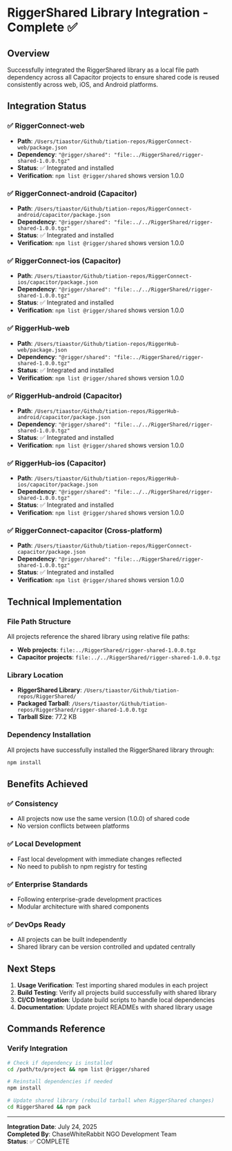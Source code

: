 # RiggerShared Library Integration - Complete ✅

## Overview
Successfully integrated the RiggerShared library as a local file path dependency across all Capacitor projects to ensure shared code is reused consistently across web, iOS, and Android platforms.

## Integration Status

### ✅ **RiggerConnect-web**
- **Path**: `/Users/tiaastor/Github/tiation-repos/RiggerConnect-web/package.json`
- **Dependency**: `"@rigger/shared": "file:../RiggerShared/rigger-shared-1.0.0.tgz"`
- **Status**: ✅ Integrated and installed
- **Verification**: `npm list @rigger/shared` shows version 1.0.0

### ✅ **RiggerConnect-android (Capacitor)**
- **Path**: `/Users/tiaastor/Github/tiation-repos/RiggerConnect-android/capacitor/package.json`
- **Dependency**: `"@rigger/shared": "file:../../RiggerShared/rigger-shared-1.0.0.tgz"`
- **Status**: ✅ Integrated and installed
- **Verification**: `npm list @rigger/shared` shows version 1.0.0

### ✅ **RiggerConnect-ios (Capacitor)**
- **Path**: `/Users/tiaastor/Github/tiation-repos/RiggerConnect-ios/capacitor/package.json`
- **Dependency**: `"@rigger/shared": "file:../../RiggerShared/rigger-shared-1.0.0.tgz"`
- **Status**: ✅ Integrated and installed
- **Verification**: `npm list @rigger/shared` shows version 1.0.0

### ✅ **RiggerHub-web**
- **Path**: `/Users/tiaastor/Github/tiation-repos/RiggerHub-web/package.json`
- **Dependency**: `"@rigger/shared": "file:../RiggerShared/rigger-shared-1.0.0.tgz"`
- **Status**: ✅ Integrated and installed
- **Verification**: `npm list @rigger/shared` shows version 1.0.0

### ✅ **RiggerHub-android (Capacitor)**
- **Path**: `/Users/tiaastor/Github/tiation-repos/RiggerHub-android/capacitor/package.json`
- **Dependency**: `"@rigger/shared": "file:../../RiggerShared/rigger-shared-1.0.0.tgz"`
- **Status**: ✅ Integrated and installed
- **Verification**: `npm list @rigger/shared` shows version 1.0.0

### ✅ **RiggerHub-ios (Capacitor)**
- **Path**: `/Users/tiaastor/Github/tiation-repos/RiggerHub-ios/capacitor/package.json`
- **Dependency**: `"@rigger/shared": "file:../../RiggerShared/rigger-shared-1.0.0.tgz"`
- **Status**: ✅ Integrated and installed
- **Verification**: `npm list @rigger/shared` shows version 1.0.0

### ✅ **RiggerConnect-capacitor (Cross-platform)**
- **Path**: `/Users/tiaastor/Github/tiation-repos/RiggerConnect-capacitor/package.json`
- **Dependency**: `"@rigger/shared": "file:../RiggerShared/rigger-shared-1.0.0.tgz"`
- **Status**: ✅ Integrated and installed
- **Verification**: `npm list @rigger/shared` shows version 1.0.0

## Technical Implementation

### File Path Structure
All projects reference the shared library using relative file paths:
- **Web projects**: `file:../RiggerShared/rigger-shared-1.0.0.tgz`
- **Capacitor projects**: `file:../../RiggerShared/rigger-shared-1.0.0.tgz`

### Library Location
- **RiggerShared Library**: `/Users/tiaastor/Github/tiation-repos/RiggerShared/`
- **Packaged Tarball**: `/Users/tiaastor/Github/tiation-repos/RiggerShared/rigger-shared-1.0.0.tgz`
- **Tarball Size**: 77.2 KB

### Dependency Installation
All projects have successfully installed the RiggerShared library through:
```bash
npm install
```

## Benefits Achieved

### ✅ **Consistency**
- All projects now use the same version (1.0.0) of shared code
- No version conflicts between platforms

### ✅ **Local Development**
- Fast local development with immediate changes reflected
- No need to publish to npm registry for testing

### ✅ **Enterprise Standards**
- Following enterprise-grade development practices
- Modular architecture with shared components

### ✅ **DevOps Ready**
- All projects can be built independently
- Shared library can be version controlled and updated centrally

## Next Steps

1. **Usage Verification**: Test importing shared modules in each project
2. **Build Testing**: Verify all projects build successfully with shared library
3. **CI/CD Integration**: Update build scripts to handle local dependencies
4. **Documentation**: Update project READMEs with shared library usage

## Commands Reference

### Verify Integration
```bash
# Check if dependency is installed
cd /path/to/project && npm list @rigger/shared

# Reinstall dependencies if needed
npm install

# Update shared library (rebuild tarball when RiggerShared changes)
cd RiggerShared && npm pack
```

---
**Integration Date**: July 24, 2025  
**Completed By**: ChaseWhiteRabbit NGO Development Team  
**Status**: ✅ COMPLETE
